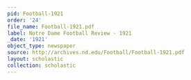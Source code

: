 ```yaml
---
pid: Football-1921
order: '24'
file_name: Football-1921.pdf
label: Notre Dame Football Review - 1921
_date: '1921'
object_type: newspaper
source: http://archives.nd.edu/Football/Football-1921.pdf
layout: scholastic
collection: scholastic
---
```


